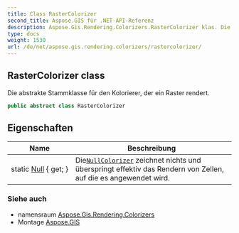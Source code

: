 ```yaml
---
title: Class RasterColorizer
second_title: Aspose.GIS für .NET-API-Referenz
description: Aspose.Gis.Rendering.Colorizers.RasterColorizer klas. Die abstrakte Stammklasse für den Kolorierer der ein Raster rendert.
type: docs
weight: 1530
url: /de/net/aspose.gis.rendering.colorizers/rastercolorizer/
---
```

## RasterColorizer class

Die abstrakte Stammklasse für den Kolorierer, der ein Raster rendert.

```csharp
public abstract class RasterColorizer
```

## Eigenschaften

| Name | Beschreibung |
| --- | --- |
| static [Null](../../aspose.gis.rendering.colorizers/rastercolorizer/null/) { get; } | Die[`NullColorizer`](../nullcolorizer/) zeichnet nichts und überspringt effektiv das Rendern von Zellen, auf die es angewendet wird. |

### Siehe auch

* namensraum [Aspose.Gis.Rendering.Colorizers](../../aspose.gis.rendering.colorizers/)
* Montage [Aspose.GIS](../../)


